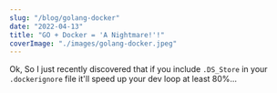 ```yaml
---
slug: "/blog/golang-docker"
date: "2022-04-13"
title: "GO + Docker = 'A Nightmare!'!"
coverImage: "./images/golang-docker.jpeg"
---
```


Ok, So I just recently discovered that if you include ```.DS_Store``` in your ```.dockerignore``` file it'll speed up your dev loop at least 80%...